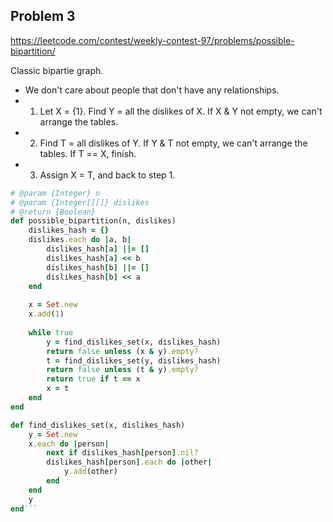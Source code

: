 ## Problem 3

https://leetcode.com/contest/weekly-contest-97/problems/possible-bipartition/

Classic bipartie graph. 
- We don't care about people that don't have any relationships.
- 1) Let X = {1}. Find Y = all the dislikes of X. If X & Y not empty, we can't arrange the tables.
- 2) Find T = all dislikes of Y. If Y & T not empty, we can't arrange the tables. If T == X, finish.
- 3) Assign X = T, and back to step 1.

```ruby
# @param {Integer} n
# @param {Integer[][]} dislikes
# @return {Boolean}
def possible_bipartition(n, dislikes)
    dislikes_hash = {}
    dislikes.each do |a, b|
        dislikes_hash[a] ||= []
        dislikes_hash[a] << b
        dislikes_hash[b] ||= []
        dislikes_hash[b] << a
    end
    
    x = Set.new
    x.add(1)
    
    while true
        y = find_dislikes_set(x, dislikes_hash)
        return false unless (x & y).empty?
        t = find_dislikes_set(y, dislikes_hash)
        return false unless (t & y).empty?
        return true if t == x
        x = t
    end
end

def find_dislikes_set(x, dislikes_hash)
    y = Set.new
    x.each do |person|
        next if dislikes_hash[person].nil?
        dislikes_hash[person].each do |other|
            y.add(other)
        end
    end
    y
end```
